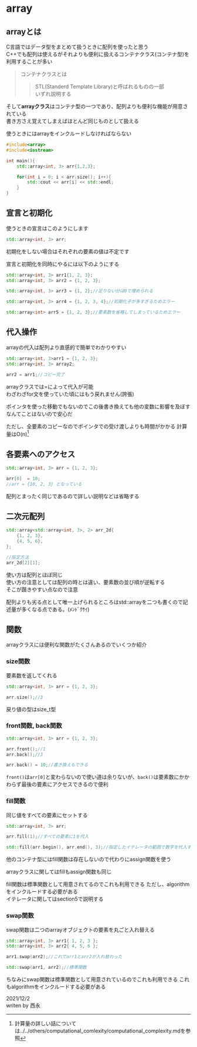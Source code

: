 # array

## arrayとは

C言語ではデータ型をまとめて扱うときに配列を使ったと思う  
C++でも配列は使えるがそれよりも便利に扱えるコンテナクラス(コンテナ型)を利用することが多い

>コンテナクラスとは
>>STL(Standerd Template Library)と呼ばれるものの一部  
いずれ説明する

そして**arrayクラス**はコンテナ型の一つであり、配列よりも便利な機能が用意されている  
書き方さえ覚えてしまえばほとんど同じものとして扱える

使うときにはarrayをインクルードしなければならない

```C++
#include<array>
#include<iostream>

int main(){
    std::array<int, 3> arr{1,2,3};

    for(int i = 0; i < arr.size(); i++){
        std::cout << arr[i] << std::endl;
    }
}
```

## 宣言と初期化

使うときの宣言はこのようにします

```c++
std::array<int, 3> arr;
```

初期化をしない場合はそれぞれの要素の値は不定です

宣言と初期化を同時にやるには以下のようにする

```c++
std::array<int, 3> arr1{1, 2, 3};
std::array<int, 3> arr2 = {1, 2, 3};

std::array<int, 3> arr3 = {1, 2};//足りない分は0で埋められる

std::array<int, 3> arr4 = {1, 2, 3, 4};//初期化子が多すぎるためエラー

std::array<int> arr5 = {1, 2, 3};//要素数を省略してしまっているためエラー
```

## 代入操作

arrayの代入は配列より直感的で簡単でわかりやすい

```C++
std::array<int, 3>arr1 = {1, 2, 3};
std::array<int, 3> array2;

arr2 = arr1;//コピー完了
```

arrayクラスでは=によって代入が可能  
わざわざfor文を使っていた頃にはもう戻れません(誇張)

ポインタを使った移動でもないのでこの後書き換えても他の変数に影響を及ぼすなんてことはないので安心だ

ただし、全要素のコピーなのでポインタでの受け渡しよりも時間がかかる
計算量はO(n)[^1]

[^1]: 計算量の詳しい話については../../others/computational_comlexity/computational_complexity.mdを参照

## 各要素へのアクセス

```C++
std::array<int, 3> arr = {1, 2, 3};

arr[0]  = 10;
//arr = {10, 2, 3} となっている

```

配列とまったく同じであるので詳しい説明などは省略する

## 二次元配列

```c++
std::array<std::array<int, 3>, 2> arr_2d{
    {1, 2, 3},
    {4, 5, 6},
};

//指定方法
arr_2d[2][1];
```

使い方は配列とほぼ同じ  
使い方の注意としては配列の時とは違い、要素数の並び順が逆転する  
そこが躓きやすい点なので注意

配列よりも劣る点として唯一上げられるところはstd::arrayを二つも書くので記述量が多くなる点である。(ﾒﾝﾄﾞｸｻｲ)

## 関数

arrayクラスには便利な関数がたくさんあるのでいくつか紹介

### size関数

要素数を返してくれる

```c++
std::array<int, 3> arr = {1, 2, 3};

arr.size();//3
```

戻り値の型はsize_t型

### front関数, back関数

```c++
std::array<int, 3> arr = {1, 2, 3};

arr.front();//1
arr.back();//3

arr.back() = 10;//書き換えもできる
```

`front()`は`arr[0]`と変わらないので使い道は余りないが、`back()`は要素数にかかわらず最後の要素にアクセスできるので便利

### fill関数

同じ値をすべての要素にセットする

```c++
std::array<int, 3> arr;

arr.fill(1);//すべての要素に1を代入

std::fill(arr.begin(), arr.end(), 3);//指定したイテレータの範囲で数字を代入する
```

他のコンテナ型にはfill関数は存在しないので代わりにassign関数を使う

arrayクラスに関してはfillもassign関数も同じ

fill関数は標準関数として用意されてるのでこれも利用できる
ただし、algorithmをインクルードする必要がある  
イテレータに関してはsection5で説明する

### swap関数

swap関数は二つのarrayオブジェクトの要素を丸ごと入れ替える

```c++
std::array<int, 3> arr1{ 1, 2, 3 };
std::array<int, 3> arr2{ 4, 5, 6 };

arr1.swap(arr2);//これでarr1とarr2が入れ替わった

std::swap(arr1, arr2);//標準関数
```

ちなみにswap関数は標準関数として用意されているのでこれも利用できる
これもalgorithmをインクルードする必要がある

2021/12/2  
writen by 西永
